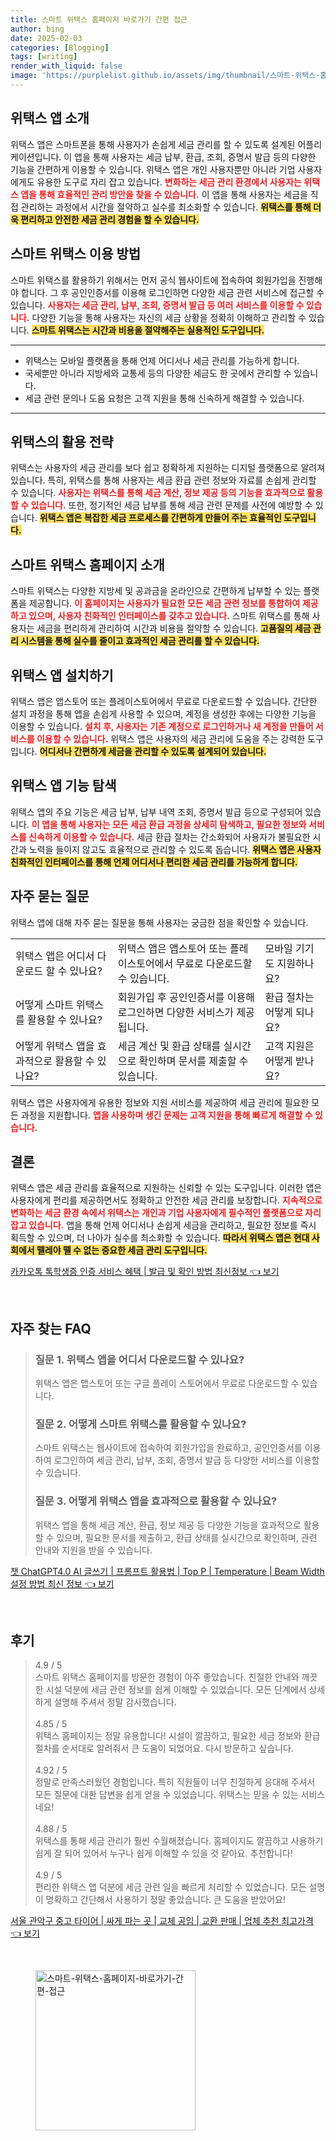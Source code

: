 ```yaml
---
title: 스마트 위택스 홈페이지 바로가기 간편 접근
author: bing
date: 2025-02-03
categories: [Blogging]
tags: [writing]
render_with_liquid: false
image: 'https://purplelist.github.io/assets/img/thumbnail/스마트-위택스-홈페이지-바로가기-간편-접근.webp'
---
```



<h2 id='위택스 앱 소개'>위택스 앱 소개</h2>

<p>위택스 앱은 스마트폰을 통해 사용자가 손쉽게 세금 관리를 할 수 있도록 설계된 어플리케이션입니다. 이 앱을 통해 사용자는 세금 납부, 환급, 조회, 증명서 발급 등의 다양한 기능을 간편하게 이용할 수 있습니다. 위택스 앱은 개인 사용자뿐만 아니라 기업 사용자에게도 유용한 도구로 자리 잡고 있습니다. <b><span style="color: #ee2323;">변화하는 세금 관리 환경에서 사용자는 위택스 앱을 통해 효율적인 관리 방안을 찾을 수 있습니다.</span></b> 이 앱을 통해 사용자는 세금을 직접 관리하는 과정에서 시간을 절약하고 실수를 최소화할 수 있습니다. <b><span style="background-color: #ffe066;">위택스를 통해 더욱 편리하고 안전한 세금 관리 경험을 할 수 있습니다.</span></b></p>

<h2 id='스마트 위택스 이용 방법'>스마트 위택스 이용 방법</h2>

<p>스마트 위택스를 활용하기 위해서는 먼저 공식 웹사이트에 접속하여 회원가입을 진행해야 합니다. 그 후 공인인증서를 이용해 로그인하면 다양한 세금 관련 서비스에 접근할 수 있습니다. <b><span style="color: #ee2323;">사용자는 세금 관리, 납부, 조회, 증명서 발급 등 여러 서비스를 이용할 수 있습니다.</span></b> 다양한 기능을 통해 사용자는 자신의 세금 상황을 정확히 이해하고 관리할 수 있습니다. <b><span style="background-color: #ffe066;">스마트 위택스는 시간과 비용을 절약해주는 실용적인 도구입니다. </span></b></p>

<hr />

<ul>
    <li>위택스는 모바일 플랫폼을 통해 언제 어디서나 세금 관리를 가능하게 합니다.</li>
    <li>국세뿐만 아니라 지방세와 교통세 등의 다양한 세금도 한 곳에서 관리할 수 있습니다.</li>
    <li>세금 관련 문의나 도움 요청은 고객 지원을 통해 신속하게 해결할 수 있습니다.</li>
</ul>

<hr />

<h2 id='위택스의 활용 전략'>위택스의 활용 전략</h2>

<p>위택스는 사용자의 세금 관리를 보다 쉽고 정확하게 지원하는 디지털 플랫폼으로 알려져 있습니다. 특히, 위택스를 통해 사용자는 세금 환급 관련 정보와 자료를 손쉽게 관리할 수 있습니다. <b><span style="color: #ee2323;">사용자는 위택스를 통해 세금 계산, 정보 제공 등의 기능을 효과적으로 활용할 수 있습니다.</span></b> 또한, 정기적인 세금 납부를 통해 세금 관련 문제를 사전에 예방할 수 있습니다. <b><span style="background-color: #ffe066;">위택스 앱은 복잡한 세금 프로세스를 간편하게 만들어 주는 효율적인 도구입니다.</span></b></p>

<h2 id='스마트 위택스 홈페이지 소개'>스마트 위택스 홈페이지 소개</h2>

<p>스마트 위택스는 다양한 지방세 및 공과금을 온라인으로 간편하게 납부할 수 있는 플랫폼을 제공합니다. <b><span style="color: #ee2323;">이 홈페이지는 사용자가 필요한 모든 세금 관련 정보를 통합하여 제공하고 있으며, 사용자 친화적인 인터페이스를 갖추고 있습니다.</span></b> 스마트 위택스를 통해 사용자는 세금을 편리하게 관리하여 시간과 비용을 절약할 수 있습니다. <b><span style="background-color: #ffe066;">고품질의 세금 관리 시스템을 통해 실수를 줄이고 효과적인 세금 관리를 할 수 있습니다.</span></b></p>

<h2 id='위택스 앱 설치하기'>위택스 앱 설치하기</h2>

<p>위택스 앱은 앱스토어 또는 플레이스토어에서 무료로 다운로드할 수 있습니다. 간단한 설치 과정을 통해 앱을 손쉽게 사용할 수 있으며, 계정을 생성한 후에는 다양한 기능을 이용할 수 있습니다. <b><span style="color: #ee2323;">설치 후, 사용자는 기존 계정으로 로그인하거나 새 계정을 만들어 서비스를 이용할 수 있습니다.</span></b> 위택스 앱은 사용자의 세금 관리에 도움을 주는 강력한 도구입니다. <b><span style="background-color: #ffe066;">어디서나 간편하게 세금을 관리할 수 있도록 설계되어 있습니다.</span></b></p>

<h2 id='위택스 앱 기능 탐색'>위택스 앱 기능 탐색</h2>

<p>위택스 앱의 주요 기능은 세금 납부, 납부 내역 조회, 증명서 발급 등으로 구성되어 있습니다. <b><span style="color: #ee2323;">이 앱을 통해 사용자는 모든 세금 환급 과정을 상세히 탐색하고, 필요한 정보와 서비스를 신속하게 이용할 수 있습니다.</span></b> 세금 환급 절차는 간소화되어 사용자가 불필요한 시간과 노력을 들이지 않고도 효율적으로 관리할 수 있도록 돕습니다. <b><span style="background-color: #ffe066;">위택스 앱은 사용자 친화적인 인터페이스를 통해 언제 어디서나 편리한 세금 관리를 가능하게 합니다.</span></b></p>

<h2 id='자주 묻는 질문'>자주 묻는 질문</h2>

<p>위택스 앱에 대해 자주 묻는 질문을 통해 사용자는 궁금한 점을 확인할 수 있습니다.</p>

<table>
    <tr>
        <td>위택스 앱은 어디서 다운로드 할 수 있나요?</td>
        <td>위택스 앱은 앱스토어 또는 플레이스토어에서 무료로 다운로드할 수 있습니다.</td>
        <td>모바일 기기도 지원하나요?</td>
    </tr>
    <tr>
        <td>어떻게 스마트 위택스를 활용할 수 있나요?</td>
        <td>회원가입 후 공인인증서를 이용해 로그인하면 다양한 서비스가 제공됩니다.</td>
        <td>환급 절차는 어떻게 되나요?</td>
    </tr>
    <tr>
        <td>어떻게 위택스 앱을 효과적으로 활용할 수 있나요?</td>
        <td>세금 계산 및 환급 상태를 실시간으로 확인하며 문서를 제출할 수 있습니다.</td>
        <td>고객 지원은 어떻게 받나요?</td>
    </tr>
</table>

<p>위택스 앱은 사용자에게 유용한 정보와 지원 서비스를 제공하여 세금 관리에 필요한 모든 과정을 지원합니다. <b><span style="color: #ee2323;">앱을 사용하며 생긴 문제는 고객 지원을 통해 빠르게 해결할 수 있습니다.</span></b></p>

<h2 id='결론'>결론</h2>

<p>위택스 앱은 세금 관리를 효율적으로 지원하는 신뢰할 수 있는 도구입니다. 이러한 앱은 사용자에게 편리를 제공하면서도 정확하고 안전한 세금 관리를 보장합니다. <b><span style="color: #ee2323;">지속적으로 변화하는 세금 환경 속에서 위택스는 개인과 기업 사용자에게 필수적인 플랫폼으로 자리 잡고 있습니다.</span></b> 앱을 통해 언제 어디서나 손쉽게 세금을 관리하고, 필요한 정보를 즉시 획득할 수 있으며, 더 나아가 실수를 최소화할 수 있습니다. <b><span style="background-color: #ffe066;">따라서 위택스 앱은 현대 사회에서 뗄레야 뗄 수 없는 중요한 세금 관리 도구입니다.</span></b></p>


<p><a class="click-button" title="카카오톡 톡학생증 인증 서비스 혜택 | 발급 및 확인 방법 최신정보" href="https://purplelist.github.io/posts/%EC%B9%B4%EC%B9%B4%EC%98%A4%ED%86%A1-%ED%86%A1%ED%95%99%EC%83%9D%EC%A6%9D-%EC%9D%B8%EC%A6%9D-%EC%84%9C%EB%B9%84%EC%8A%A4-%ED%98%9C%ED%83%9D-%EB%B0%9C%EA%B8%89-%EB%B0%8F-%ED%99%95%EC%9D%B8-%EB%B0%A9%EB%B2%95-%EC%B5%9C%EC%8B%A0%EC%A0%95%EB%B3%B4/" rel="dofollow">카카오톡 톡학생증 인증 서비스 혜택 | 발급 및 확인 방법 최신정보 👈 보기</a></p><br>
<h2 id='자주_찾는_FAQ'>자주 찾는 FAQ</h2>
<div itemscope="" itemtype="https://schema.org/FAQPage">
<blockquote>
<div itemscope="" itemprop="mainEntity" itemtype="https://schema.org/Question">
<h3 itemprop="name">질문 1. 위택스 앱을 어디서 다운로드할 수 있나요?</h3>
<div itemscope="" itemprop="acceptedAnswer" itemtype="https://schema.org/Answer">
<span itemprop="text">
<p>위택스 앱은 앱스토어 또는 구글 플레이 스토어에서 무료로 다운로드할 수 있습니다.</p>
</span>
</div>
</div>
<div itemscope="" itemprop="mainEntity" itemtype="https://schema.org/Question">
<h3 itemprop="name">질문 2. 어떻게 스마트 위택스를 활용할 수 있나요?</h3>
<div itemscope="" itemprop="acceptedAnswer" itemtype="https://schema.org/Answer">
<span itemprop="text">
<p>스마트 위택스는 웹사이트에 접속하여 회원가입을 완료하고, 공인인증서를 이용하여 로그인하여 세금 관리, 납부, 조회, 증명서 발급 등 다양한 서비스를 이용할 수 있습니다.</p>
</span>
</div>
</div>
<div itemscope="" itemprop="mainEntity" itemtype="https://schema.org/Question">
<h3 itemprop="name">질문 3. 어떻게 위택스 앱을 효과적으로 활용할 수 있나요?</h3>
<div itemscope="" itemprop="acceptedAnswer" itemtype="https://schema.org/Answer">
<span itemprop="text">
<p>위택스 앱을 통해 세금 계산, 환급, 정보 제공 등 다양한 기능을 효과적으로 활용할 수 있으며, 필요한 문서를 제출하고, 환급 상태를 실시간으로 확인하며, 관련 안내와 지원을 받을 수 있습니다.</p>
</span>
</div>
</div>
</blockquote>
</div>
<p><a class="click-button" title="챗 ChatGPT4.0 AI 글쓰기 | 프롬프트 활용법 | Top P | Temperature | Beam Width 설정 방법 최신 정보" href="https://purplelist.github.io/posts/%EC%B1%97-ChatGPT4.0-AI-%EA%B8%80%EC%93%B0%EA%B8%B0-%ED%94%84%EB%A1%AC%ED%94%84%ED%8A%B8-%ED%99%9C%EC%9A%A9%EB%B2%95-Top-P-Temperature-Beam-Width-%EC%84%A4%EC%A0%95-%EB%B0%A9%EB%B2%95-%EC%B5%9C%EC%8B%A0-%EC%A0%95%EB%B3%B4/" rel="dofollow">챗 ChatGPT4.0 AI 글쓰기 | 프롬프트 활용법 | Top P | Temperature | Beam Width 설정 방법 최신 정보 👈 보기</a></p><br>
<h2 id='후기'>후기</h2>
<div itemscope itemtype="https://schema.org/Product">
  <blockquote>
  <div itemprop="review" itemscope itemtype="https://schema.org/Review">
      <div itemprop="reviewRating" itemscope itemtype="https://schema.org/Rating"> <span itemprop="ratingValue">4.9</span> / <span itemprop="bestRating">5</span> </div>
      <span itemprop="reviewBody">스마트 위택스 홈페이지를 방문한 경험이 아주 좋았습니다. 친절한 안내와 깨끗한 시설 덕분에 세금 관련 정보를 쉽게 이해할 수 있었습니다. 모든 단계에서 상세하게 설명해 주셔서 정말 감사했습니다.</span>
  </div>
  <br>
  <div itemprop="review" itemscope itemtype="https://schema.org/Review">
      <div itemprop="reviewRating" itemscope itemtype="https://schema.org/Rating"> <span itemprop="ratingValue">4.85</span> / <span itemprop="bestRating">5</span> </div>
      <span itemprop="reviewBody">위택스 홈페이지는 정말 유용합니다! 시설이 깔끔하고, 필요한 세금 정보와 환급 절차를 순서대로 알려줘서 큰 도움이 되었어요. 다시 방문하고 싶습니다.</span>
  </div>
  <br>
  <div itemprop="review" itemscope itemtype="https://schema.org/Review">
      <div itemprop="reviewRating" itemscope itemtype="https://schema.org/Rating"> <span itemprop="ratingValue">4.92</span> / <span itemprop="bestRating">5</span> </div>
      <span itemprop="reviewBody">정말로 만족스러웠던 경험입니다. 특히 직원들이 너무 친절하게 응대해 주셔서 모든 질문에 대한 답변을 쉽게 얻을 수 있었습니다. 위택스는 믿을 수 있는 서비스네요!</span>
  </div>
  <br>
  <div itemprop="review" itemscope itemtype="https://schema.org/Review">
      <div itemprop="reviewRating" itemscope itemtype="https://schema.org/Rating"> <span itemprop="ratingValue">4.88</span> / <span itemprop="bestRating">5</span> </div>
      <span itemprop="reviewBody">위택스를 통해 세금 관리가 훨씬 수월해졌습니다. 홈페이지도 깔끔하고 사용하기 쉽게 잘 되어 있어서 누구나 쉽게 이해할 수 있을 것 같아요. 추천합니다!</span>
  </div>
  <br>
  <div itemprop="review" itemscope itemtype="https://schema.org/Review">
      <div itemprop="reviewRating" itemscope itemtype="https://schema.org/Rating"> <span itemprop="ratingValue">4.9</span> / <span itemprop="bestRating">5</span> </div>
      <span itemprop="reviewBody">편리한 위택스 앱 덕분에 세금 관련 일을 빠르게 처리할 수 있었습니다. 모든 설명이 명확하고 간단해서 사용하기 정말 좋았습니다. 큰 도움을 받았어요!</span>
  </div>
  </blockquote>
</div>
<p><a class="click-button" title="서울 관악구 중고 타이어 | 싸게 파는 곳 | 교체 공임 | 교환 판매 | 업체 추천 최고가격" href="https://purplelist.github.io/posts/%EC%84%9C%EC%9A%B8-%EA%B4%80%EC%95%85%EA%B5%AC-%EC%A4%91%EA%B3%A0-%ED%83%80%EC%9D%B4%EC%96%B4-%EC%8B%B8%EA%B2%8C-%ED%8C%8C%EB%8A%94-%EA%B3%B3-%EA%B5%90%EC%B2%B4-%EA%B3%B5%EC%9E%84-%EA%B5%90%ED%99%98-%ED%8C%90%EB%A7%A4-%EC%97%85%EC%B2%B4-%EC%B6%94%EC%B2%9C-%EC%B5%9C%EA%B3%A0%EA%B0%80%EA%B2%A9/" rel="dofollow">서울 관악구 중고 타이어 | 싸게 파는 곳 | 교체 공임 | 교환 판매 | 업체 추천 최고가격 👈 보기</a></p><br>
<figure class="image"><img src="https://purplelist.github.io/assets/img/thumbnail/스마트-위택스-홈페이지-바로가기-간편-접근.webp" alt="스마트-위택스-홈페이지-바로가기-간편-접근" width="256" height="256"></figure>